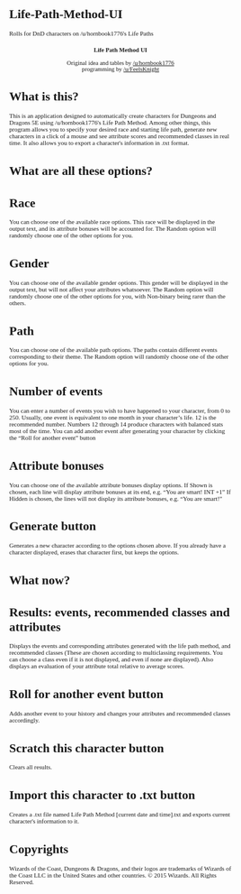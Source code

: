 # Life-Path-Method-UI
Rolls for DnD characters on /u/hornbook1776's Life Paths

<!DOCTYPE HTML PUBLIC "-//W3C//DTD HTML 4.0//EN" "http://www.w3.org/TR/REC-html40/strict.dtd">
<html><head><meta name="qrichtext" content="1" /></head><body style=" font-family:'MS Shell Dlg 2'; font-size:8.25pt; font-weight:400; font-style:normal;">
<p align="center" style=" margin-top:18px; margin-bottom:12px; margin-left:0px; margin-right:0px; -qt-block-indent:0; text-indent:0px;"><span style=" font-size:8pt; font-weight:600;">Life Path Method UI</span></p>
<p align="center" style=" margin-top:12px; margin-bottom:12px; margin-left:0px; margin-right:0px; -qt-block-indent:0; text-indent:0px;"><span style=" font-size:8pt;">Original idea and tables by <a href="https://reddit.com/u/hornbook1776">/u/hornbook1776</a><br />programming by <a href="https://reddit.com/u/FeelsKnight">/u/FeelsKnight</a></span></p>
</span></p></body></html>

# What is this?

This is an application designed to automatically create characters for Dungeons and Dragons 5E using /u/hornbook1776's
Life Path Method. Among other things, this program allows you to specify your desired race and starting life path,
generate new characters in a click of a mouse and see attribute scores and recommended classes in real time. It also
allows you to export a character's information in .txt format.

# What are all these options?

# Race

You can choose one of the available race options. This race will be displayed in the output text, and its attribute bonuses
will be accounted for. The Random option will randomly choose one of the other options for you.

# Gender

You can choose one of the available gender options. This gender will be displayed in the output text, but will not affect
your attributes whatsoever. The Random option will randomly choose one of the other options for you,
with Non-binary being rarer than the others.

# Path

You can choose one of the available path options. The paths contain different events corresponding to their theme.
The Random option will randomly choose one of the other options for you.

# Number of events

You can enter a number of events you wish to have happened to your character, from 0 to 250. Usually, one event is
equivalent to one month in your character’s life. 12 is the recommended number. Numbers 12 through 14 produce
characters with balanced stats most of the time. You can add another event after generating your character by
clicking the “Roll for another event” button

# Attribute bonuses

You can choose one of the available attribute bonuses display options. If Shown is chosen, each line will display
attribute bonuses at its end, e.g. “You are smart! INT +1” If Hidden is chosen, the lines will not display its attribute
bonuses, e.g. “You are smart!”

# Generate button

Generates a new character according to the options chosen above. If you already have a character displayed, erases
that character first, but keeps the options.

# What now?

# Results: events, recommended classes and attributes

Displays the events and corresponding attributes generated with the life path method, and recommended classes (These
are chosen according to multiclassing requirements. You can choose a class even if it is not displayed, and even if none
are displayed). Also displays an evaluation of your attribute total relative to average scores.

# Roll for another event button

Adds another event to your history and changes your attributes and recommended classes accordingly.

# Scratch this character button

Clears all results.

# Import this character to .txt button

Creates a .txt file named Life Path Method [current date and time].txt and exports current character's information to it.

# Copyrights

Wizards of the Coast, Dungeons & Dragons, and their logos are trademarks of Wizards of the Coast LLC in the United States and other countries. © 2015 Wizards. All Rights Reserved.
